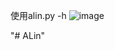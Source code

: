 使用alin.py -h
![image](https://github.com/yuanmor/SmallTool/assets/90029698/b8fc6a86-6cd1-4aed-938d-04207950bd25)

"# ALin" 
